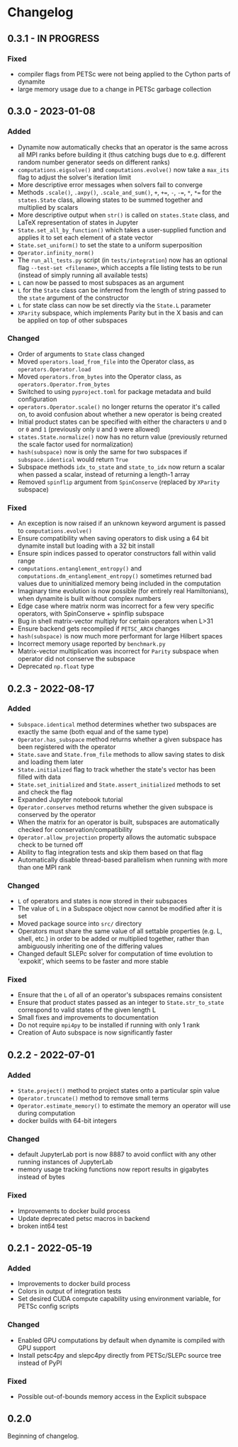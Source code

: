 
# Changelog

## 0.3.1 - IN PROGRESS

### Fixed
 - compiler flags from PETSc were not being applied to the Cython parts of dynamite
 - large memory usage due to a change in PETSc garbage collection

## 0.3.0 - 2023-01-08

### Added
 - Dynamite now automatically checks that an operator is the same across all MPI ranks before building it (thus catching bugs due to e.g. different random number generator seeds on different ranks)
 - `computations.eigsolve()` and `computations.evolve()` now take a `max_its` flag to adjust the solver's iteration limit
 - More descriptive error messages when solvers fail to converge
 - Methods `.scale()`, `.axpy()`, `.scale_and_sum()`, `+`, `+=`, `-`, `-=`, `*`, `*=` for the `states.State` class, allowing states to be summed together and multiplied by scalars
 - More descriptive output when `str()` is called on `states.State` class, and LaTeX representation of states in Jupyter
 - `State.set_all_by_function()` which takes a user-supplied function and applies it to set each element of a state vector
 - `State.set_uniform()` to set the state to a uniform superposition
 - `Operator.infinity_norm()`
 - The `run_all_tests.py` script (in `tests/integration`) now has an optional flag `--test-set <filename>`, which accepts a file listing tests to be run (instead of simply running all available tests)
 - `L` can now be passed to most subspaces as an argument
 - `L` for the `State` class can be inferred from the length of string passed to the `state` argument of the constructor
 - `L` for state class can now be set directly via the `State.L` parameter
 - `XParity` subspace, which implements Parity but in the X basis and can be applied on top of other subspaces

### Changed
 - Order of arguments to `State` class changed
 - Moved `operators.load_from_file` into the Operator class, as `operators.Operator.load`
 - Moved `operators.from_bytes` into the Operator class, as `operators.Operator.from_bytes`
 - Switched to using `pyproject.toml` for package metadata and build configuration
 - `operators.Operator.scale()` no longer returns the operator it's called on, to avoid confusion about whether a new operator is being created
 - Initial product states can be specified with either the characters `U` and `D` or `0` and `1` (previously only `U` and `D` were allowed)
 - `states.State.normalize()` now has no return value (previously returned the scale factor used for normalization)
 - `hash(subspace)` now is only the same for two subspaces if `subspace.identical` would return `True`
 - Subspace methods `idx_to_state` and `state_to_idx` now return a scalar when passed a scalar, instead of returning a length-1 array
 - Removed `spinflip` argument from `SpinConserve` (replaced by `XParity` subspace)

### Fixed
 - An exception is now raised if an unknown keyword argument is passed to `computations.evolve()`
 - Ensure compatibility when saving operators to disk using a 64 bit dynamite install but loading with a 32 bit install
 - Ensure spin indices passed to operator constructors fall within valid range
 - `computations.entanglement_entropy()` and `computations.dm_entanglement_entropy()` sometimes returned bad values due to uninitialized memory being included in the computation
 - Imaginary time evolution is now possible (for entirely real Hamiltonians), when dynamite is built without complex numbers
 - Edge case where matrix norm was incorrect for a few very specific operators, with SpinConserve + spinflip subspace
 - Bug in shell matrix-vector multiply for certain operators when L>31
 - Ensure backend gets recompiled if `PETSC_ARCH` changes
 - `hash(subspace)` is now much more performant for large Hilbert spaces
 - Incorrect memory usage reported by `benchmark.py`
 - Matrix-vector multiplication was incorrect for `Parity` subspace when operator did not conserve the subspace
 - Deprecated `np.float` type

## 0.2.3 - 2022-08-17

### Added
 - `Subspace.identical` method determines whether two subspaces are exactly the same (both equal and of the same type)
 - `Operator.has_subspace` method returns whether a given subspace has been registered with the operator
 - `State.save` and `State.from_file` methods to allow saving states to disk and loading them later
 - `State.initialized` flag to track whether the state's vector has been filled with data
 - `State.set_initialized` and `State.assert_initialized` methods to set and check the flag
 - Expanded Jupyter notebook tutorial
 - `Operator.conserves` method returns whether the given subspace is conserved by the operator
 - When the matrix for an operator is built, subspaces are automatically checked for conservation/compatibility
 - `Operator.allow_projection` property allows the automatic subspace check to be turned off
 - Ability to flag integration tests and skip them based on that flag
 - Automatically disable thread-based parallelism when running with more than one MPI rank

### Changed
 - `L` of operators and states is now stored in their subspaces
 - The value of `L` in a Subspace object now cannot be modified after it is set
 - Moved package source into `src/` directory
 - Operators must share the same value of all settable properties (e.g. L, shell, etc.) in order to be added or multiplied together, rather than ambiguously inheriting one of the differing values
 - Changed default SLEPc solver for computation of time evolution to 'expokit', which seems to be faster and more stable

### Fixed
 - Ensure that the `L` of all of an operator's subspaces remains consistent
 - Ensure that product states passed as an integer to `State.str_to_state` correspond to valid states of the given length L
 - Small fixes and improvements to documentation
 - Do not require `mpi4py` to be installed if running with only 1 rank
 - Creation of Auto subspace is now significantly faster

## 0.2.2 - 2022-07-01

### Added
 - `State.project()` method to project states onto a particular spin value
 - `Operator.truncate()` method to remove small terms
 - `Operator.estimate_memory()` to estimate the memory an operator will use during computation
 - docker builds with 64-bit integers

### Changed
 - default JupyterLab port is now 8887 to avoid conflict with any other running instances of JupyterLab
 - memory usage tracking functions now report results in gigabytes instead of bytes

### Fixed
 - Improvements to docker build process
 - Update deprecated petsc macros in backend
 - broken int64 test

## 0.2.1 - 2022-05-19

### Added

 - Improvements to docker build process
 - Colors in output of integration tests
 - Set desired CUDA compute capability using environment variable, for PETSc config scripts

### Changed
 - Enabled GPU computations by default when dynamite is compiled with GPU support
 - Install petsc4py and slepc4py directly from PETSc/SLEPc source tree instead of PyPI

### Fixed
 - Possible out-of-bounds memory access in the Explicit subspace

## 0.2.0

Beginning of changelog.
